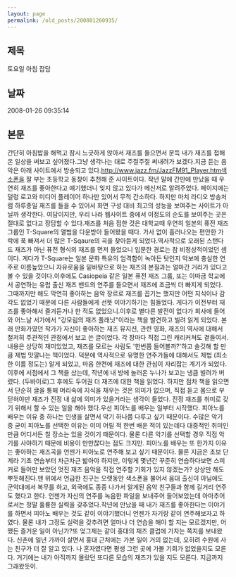 ```yaml
---
layout: page
permalink: /old_posts/200801260935/
---
```


## 제목
토요일 아침 잡담

## 날짜
2008-01-26 09:35:14

## 본문
간단히 아침밥을 해먹고 잠시 느긋하게 앉아서 재즈를 들으면서 문득 내가 재즈를 접해온 일상을 써보고 싶어졌다.그냥 생각나는 대로 주절주절 써내려가 보겠다.지금 듣는 음악은 아래 사이트에서 방송되고 있다.http://www.jazz.fm/JazzFM91_Player.htm색소폰을 잘 부는 초등학교 동창이 추천해 준 사이트이다. 작년 말에 간만에 만났을 때 우연히 재즈를 좋아한다고 얘기했더니 잊지 않고 있다가 메신저로 알려주었다. 페이지에는 덜렁 로고와 미디어 플레이어 하나만 있어서 무척 간소하다. 하지만 마치 라디오 방송처럼 하루종일 재즈를 들을 수 있어서 화면 구성 대비 최고의 성능을 보여주는 사이트가 아닐까 생각한다. 여담이지만, 우리 나라 웹사이트 중에서 이정도의 순도를 보여주는 곳은 절대로 없다고 장담할 수 있다.재즈를 처음 접한 것은 대학교때 우연히 일본의 퓨전 재즈 그룹인 T-Square의 앨범을 다운받아 들어봤을 때다. 가사 없이 흘러나오는 편안한 가락에 푹 빠져서 더 많은 T-Sqaure의 곡을 찾아듣게 되었다.역사적으로 오래된 스탠다드 재즈가 아닌 퓨전 형식의 재즈를 먼저 들었으니 입문한 경로는 참 비정상적이었던 셈이다. 게다가 T-Square는 일본 문화 특유의 엄격함이 녹아든 탓인지 악보에 충실한 연주로 이름높았으니 자유로움을 밑바탕으로 하는 재즈의 본질과는 얼마간 거리가 있다고 볼 수 있을 것이다.이후에도 Casiopeia 같은 일본 퓨전 재즈 그룹, 또는 이따금 학교에서 공연하는 유럽 출신 재즈 밴드의 연주를 들으면서 재즈에 조금씩 더 빠지게 되었다. 그때까지만 해도 막연히 좋아하는 음악 장르로 재즈를 꼽기는 했지만 어떤 지식이나 감각도 없었기 때문에 다른 사람들에게 선뜻 이야기하기는 힘들었다. 게다가 이전부터 재즈를 좋아해서 즐겨듣거나 한 적도 없었으니.이후로 별다른 발전이 없다가 회사에 들어와 어느날 서가에서 "강모림의 재즈 플래닛"이라는 책을 발견하고 빌려 읽게 되었다. 본래 만화가였던 작가가 자신이 좋아하는 재즈 뮤지션, 관련 영화, 재즈의 역사에 대해서 철저히 주관적인 관점에서 보고 쓴 글이었다. 각 장마다 직접 그린 캐리커쳐도 곁들여서.내용은 상당히 재미있었고, 재즈를 모르는 사람도 '한번쯤 들어볼까?'하고 솔깃해 할 만큼 제법 맛깔나는 책이었다. 덕분에 역사적으로 유명한 연주가들에 대해서도 제법 (최소한 이름 정도는) 알게 되었고, 마음 한켠에 재즈에 대한 관심이 자리잡는 계기가 되었다.이후에 서점에서 그 책을 샀는데, 작년에 내 방에 놀러온 누나가 보고는 냉큼 빌려가 버렸다. (두바이로)그 후에도 두어권 더 재즈에 대한 책을 읽었다. 하지만 점차 책을 읽으면서 단순히 글을 통해 머리속에 지식을 채우는 것은 의미가 없으며, 직접 듣고 몸으로 부딛혀야만 재즈가 진정 내 삶에 의미가 있을거라는 생각이 들었다. 진정 재즈를 취미로 갖기 위해서 할 수 있는 일을 해야 했다.우선 피아노를 배우는 일부터 시작했다. 피아노를 배우는 이유 중 하나는 인생을 살면서 악기 하나쯤 다루고 싶기 때문이다. 수많은 악기 중 굳이 피아노를 선택한 이유는 이미 어릴 적 한번 배운 적이 있는데다 대중적인 취미인만큼 어디서든 칠 장소는 있을 것이기 때문이다. 물론 다른 악기를 선택할 경우 직접 악기를 사야하기 때문에 비용이 만만찮다는 점도 크지만. 피아노를 배우는 또 한가지 이유는 좋아하는 재즈곡을 언젠가 피아노로 연주해 보고 싶기 때문이다. 물론 지금은 초보 단계라 기초 연습부터 차근차근 밟아야 하지만, 이렇게 몇년간 꾸준히 연습하다보면 스피커로 들어만 보았던 멋진 재즈 음악을 직접 연주할 기회가 있지 않겠는가? 상상만 해도 뿌듯해진다.맨 위에서 언급한 친구는 오랫동안 색소폰을 불어서 음대 출신이 아님에도 군악대에서 복무를 하고, 외국에도 종종 나가서 알게된 음악 친구들과 함께 길거리 연주도 했다고 한다. 언젠가 자신의 연주를 녹음한 파일을 보내주어 들어보았는데 아마추어로서는 정말 훌륭한 실력을 갖추었다.작년에 만났을 때 내가 재즈를 좋아한다는 이야기를 하면서 피아노 배우는 것도 같이 이야기했더니 언젠가 자기랑 같이 연주해보자고 하였다. 물론 내가 그정도 실력을 갖추려면 얼마나 더 연습을 해야 할 지는 모르겠지만, 어쨌든 즐거운 일이 아닌가?또 엊그제는 같이 홍대의 재즈 클럽에 가자는 쪽지를 보내왔다. 신촌에 일년 가까이 살면서 홍대 근처에는 가본 일이 거의 없는데, 오히려 수원에 사는 친구가 더 잘 알고 있다. 나 혼자였다면 평생 그런 곳에 가볼 기회가 없었을지도 모른다. 거기에는 내가 아직까지 몰랐던 또다른 모습의 재즈가 있을 지도 모른다. 지금까지 그래왔듯이.